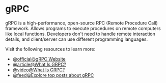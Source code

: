 # gRPC

gRPC is a high-performance, open-source RPC (Remote Procedure Call) framework. Allows programs to execute procedures on remote computers like local functions. Developers don't need to handle remote interaction details, and client/server can use different programming languages.

Visit the following resources to learn more:

- [@official@gRPC Website](https://grpc.io/)
- [@article@What Is GRPC?](https://www.wallarm.com/what/the-concept-of-grpc)
- [@video@What Is GRPC?](https://www.youtube.com/watch?v=hVrwuMnCtok)
- [@feed@Explore top posts about gRPC](https://app.daily.dev/tags/grpc?ref=roadmapsh)
